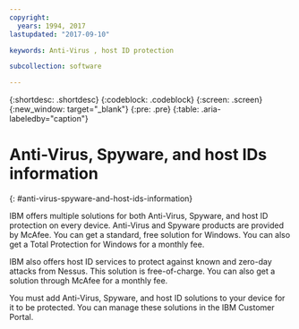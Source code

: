 ```yaml
---
copyright:
  years: 1994, 2017
lastupdated: "2017-09-10"

keywords: Anti-Virus , host ID protection

subcollection: software

---
```


{:shortdesc: .shortdesc}
{:codeblock: .codeblock}
{:screen: .screen}
{:new_window: target="_blank"}
{:pre: .pre}
{:table: .aria-labeledby="caption"}

# Anti-Virus, Spyware, and host IDs information
{: #anti-virus-spyware-and-host-ids-information}

IBM offers multiple solutions for both Anti-Virus, Spyware, and host ID protection on every device. Anti-Virus and Spyware products are provided by McAfee. You can get a standard, free solution for Windows. You can also get a Total Protection for Windows for a monthly fee.

IBM also offers host ID services to protect against known and zero-day attacks from Nessus. This solution is free-of-charge. You can also get a solution through McAfee for a monthly fee.

You must add Anti-Virus, Spyware, and host ID solutions to your device for it to be protected. You can manage these solutions in the IBM Customer Portal.

